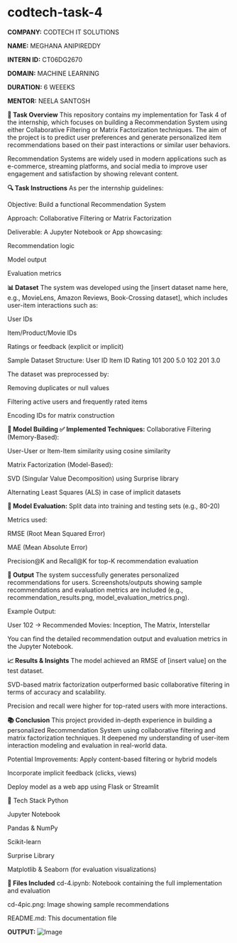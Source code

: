 # codtech-task-4

**COMPANY:** CODTECH IT SOLUTIONS

**NAME:** MEGHANA ANIPIREDDY

**INTERN ID:** CT06DG2670

**DOMAIN:** MACHINE LEARNING

**DURATION:** 6 WEEEKS

**MENTOR:** NEELA SANTOSH

**📝 Task Overview**
This repository contains my implementation for Task 4 of the internship, which focuses on building a Recommendation System using either Collaborative Filtering or Matrix Factorization techniques. The aim of the project is to predict user preferences and generate personalized item recommendations based on their past interactions or similar user behaviors.

Recommendation Systems are widely used in modern applications such as e-commerce, streaming platforms, and social media to improve user engagement and satisfaction by showing relevant content.

**🔍 Task Instructions**
As per the internship guidelines:

Objective: Build a functional Recommendation System

Approach: Collaborative Filtering or Matrix Factorization

Deliverable: A Jupyter Notebook or App showcasing:

Recommendation logic

Model output

Evaluation metrics

**📊 Dataset**
The system was developed using the [insert dataset name here, e.g., MovieLens, Amazon Reviews, Book-Crossing dataset], which includes user-item interactions such as:

User IDs

Item/Product/Movie IDs

Ratings or feedback (explicit or implicit)

Sample Dataset Structure:
User ID	Item ID	Rating
101	200	5.0
102	201	3.0

The dataset was preprocessed by:

Removing duplicates or null values

Filtering active users and frequently rated items

Encoding IDs for matrix construction

**🧠 Model Building
✅ Implemented Techniques:**
Collaborative Filtering (Memory-Based):

User-User or Item-Item similarity using cosine similarity

Matrix Factorization (Model-Based):

SVD (Singular Value Decomposition) using Surprise library

Alternating Least Squares (ALS) in case of implicit datasets

**🧪 Model Evaluation:**
Split data into training and testing sets (e.g., 80-20)

Metrics used:

RMSE (Root Mean Squared Error)

MAE (Mean Absolute Error)

Precision@K and Recall@K for top-K recommendation evaluation

**🎯 Output**
The system successfully generates personalized recommendations for users.
Screenshots/outputs showing sample recommendations and evaluation metrics are included (e.g., recommendation_results.png, model_evaluation_metrics.png).

Example Output:

User 102 → Recommended Movies: Inception, The Matrix, Interstellar

You can find the detailed recommendation output and evaluation metrics in the Jupyter Notebook.

**📈 Results & Insights**
The model achieved an RMSE of [insert value] on the test dataset.

SVD-based matrix factorization outperformed basic collaborative filtering in terms of accuracy and scalability.

Precision and recall were higher for top-rated users with more interactions.

**📚 Conclusion**
This project provided in-depth experience in building a personalized Recommendation System using collaborative filtering and matrix factorization techniques. It deepened my understanding of user-item interaction modeling and evaluation in real-world data.

Potential Improvements:
Apply content-based filtering or hybrid models

Incorporate implicit feedback (clicks, views)

Deploy model as a web app using Flask or Streamlit

🔧 Tech Stack
Python

Jupyter Notebook

Pandas & NumPy

Scikit-learn

Surprise Library

Matplotlib & Seaborn (for evaluation visualizations)

**📁 Files Included**
cd-4.ipynb: Notebook containing the full implementation and evaluation

cd-4pic.png: Image showing sample recommendations

README.md: This documentation file

**OUTPUT:**
![Image](https://github.com/user-attachments/assets/25674366-f490-422a-9ac8-6c881917dcfa)
